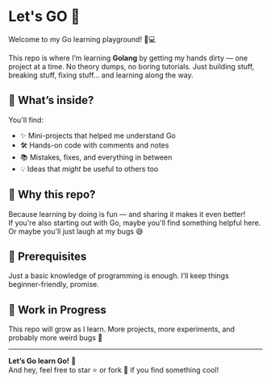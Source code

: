 # Let's GO 🚀

Welcome to my Go learning playground! 🧠💻

This repo is where I’m learning **Golang** by getting my hands dirty — one project at a time. No theory dumps, no boring tutorials. Just building stuff, breaking stuff, fixing stuff... and learning along the way.

## 🧩 What’s inside?

You'll find:
- ✨ Mini-projects that helped me understand Go
- 🛠️ Hands-on code with comments and notes
- 📚 Mistakes, fixes, and everything in between
- 💡 Ideas that *might* be useful to others too

## 🚶 Why this repo?

Because learning by doing is fun — and sharing it makes it even better!  
If you're also starting out with Go, maybe you'll find something helpful here. Or maybe you'll just laugh at my bugs 😅

## 🧠 Prerequisites

Just a basic knowledge of programming is enough. I’ll keep things beginner-friendly, promise.

## 🔄 Work in Progress

This repo will grow as I learn. More projects, more experiments, and probably more weird bugs 🐛

---

**Let’s Go learn Go!** 💪  
And hey, feel free to star ⭐ or fork 🍴 if you find something cool!

